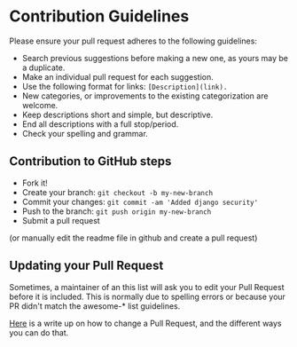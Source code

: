 # Contribution Guidelines

Please ensure your pull request adheres to the following guidelines:

- Search previous suggestions before making a new one, as yours may be a duplicate.
- Make an individual pull request for each suggestion.
- Use the following format for links: `[Description](link).`
- New categories, or improvements to the existing categorization are welcome.
- Keep descriptions short and simple, but descriptive.
- End all descriptions with a full stop/period.
- Check your spelling and grammar.

## Contribution to GitHub steps

- Fork it!
- Create your branch: `git checkout -b my-new-branch`
- Commit your changes: `git commit -am 'Added django security'`
- Push to the branch: `git push origin my-new-branch`
- Submit a pull request

(or manually edit the readme file in github and create a pull request)

## Updating your Pull Request

Sometimes, a maintainer of an this list will ask you to edit your Pull Request before it is included. This is normally due to spelling errors or because your PR didn't match the awesome-\* list guidelines.

[Here](https://medium.com/@igor_marques/git-basics-adding-more-changes-to-your-last-commit-1629344cb9a8) is a write up on how to change a Pull Request, and the different ways you can do that.
